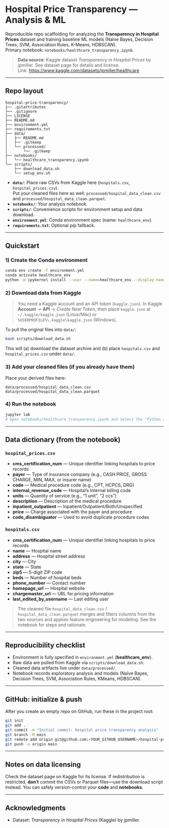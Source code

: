 # Hospital Price Transparency — Analysis & ML

Reproducible repo scaffolding for analyzing the **Transparency in Hospital Prices** dataset and training baseline ML models (Naïve Bayes, Decision Trees, SVM, Association Rules, K-Means, HDBSCAN).  
Primary notebook: `notebooks/healthcare_transparency.ipynb`.

> **Data source**: Kaggle dataset *Transparency in Hospital Prices* by jpmiller. See dataset page for details and license.  
> Link: https://www.kaggle.com/datasets/jpmiller/healthcare

---

## Repo layout

```
hospital-price-transparency/
├── .gitattributes
├── .gitignore
├── LICENSE
├── README.md
├── environment.yml
├── requirements.txt
├── data/
│   ├── README.md
│   ├── .gitkeep
│   └── processed/
│       └── .gitkeep
├── notebooks/
│   └── healthcare_transparency.ipynb
└── scripts/
    ├── download_data.sh
    └── setup_env.sh
```

- **`data/`**: Place raw CSVs from Kaggle here (`hospitals.csv`, `hospital_prices.csv`).  
  Put your cleaned files here as well: `processed/hospital_data_clean.csv` and `processed/hospital_data_clean.parquet`.
- **`notebooks/`**: Your analysis notebook.
- **`scripts/`**: Convenience scripts for environment setup and data download.
- **`environment.yml`**: Conda environment spec (name: `healthcare_env`).
- **`requirements.txt`**: Optional pip fallback.

---

## Quickstart

### 1) Create the Conda environment
```bash
conda env create -f environment.yml
conda activate healthcare_env
python -m ipykernel install --user --name=healthcare_env --display-name "Python (healthcare_env)"
```

### 2) Download data from Kaggle
> You need a Kaggle account and an API token (`kaggle.json`). In Kaggle **Account** → **API** → *Create New Token*, then place `kaggle.json` at `~/.kaggle/kaggle.json` (Linux/Mac) or `%USERPROFILE%\.kaggle\kaggle.json` (Windows).

To pull the original files into `data/`:
```bash
bash scripts/download_data.sh
```
This will (a) download the dataset archive and (b) place `hospitals.csv` and `hospital_prices.csv` under `data/`.

### 3) Add your cleaned files (if you already have them)
Place your derived files here:
```
data/processed/hospital_data_clean.csv
data/processed/hospital_data_clean.parquet
```

### 4) Run the notebook
```bash
jupyter lab
# Open notebooks/healthcare_transparency.ipynb and select the "Python (healthcare_env)" kernel
```

---

## Data dictionary (from the notebook)

### `hospital_prices.csv`
- **cms_certification_num** — Unique identifier linking hospitals to price records  
- **payer** — Type of insurance company (e.g., CASH PRICE, GROSS CHARGE, MIN, MAX, or insurer name)  
- **code** — Medical procedure code (e.g., CPT, HCPCS, DRG)  
- **internal_revenue_code** — Hospital’s internal billing code  
- **units** — Quantity of service (e.g., “1 unit”, “2 ccs”)  
- **description** — Description of the medical procedure  
- **inpatient_outpatient** — Inpatient/Outpatient/Both/Unspecified  
- **price** — Charge associated with the payer and procedure  
- **code_disambiguator** — Used to avoid duplicate procedure codes  

### `hospitals.csv`
- **cms_certification_num** — Unique identifier linking hospitals to price records  
- **name** — Hospital name  
- **address** — Hospital street address  
- **city** — City  
- **state** — State  
- **zip5** — 5-digit ZIP code  
- **beds** — Number of hospital beds  
- **phone_number** — Contact number  
- **homepage_url** — Hospital website  
- **chargemaster_url** — URL for pricing information  
- **last_edited_by_username** — Last editing user  

> The cleaned file `hospital_data_clean.csv` / `hospital_data_clean.parquet` merges and filters columns from the two sources and applies feature engineering for modeling. See the notebook for steps and rationale.

---

## Reproducibility checklist

- Environment is fully specified in `environment.yml` (**healthcare_env**).  
- Raw data are pulled from Kaggle via `scripts/download_data.sh`.  
- Cleaned data artifacts live under `data/processed/`.  
- Notebook records exploratory analysis and models (Naïve Bayes, Decision Trees, SVM, Association Rules, KMeans, HDBSCAN).

---

## GitHub: initialize & push

After you create an empty repo on GitHub, run these in the project root:

```bash
git init
git add .
git commit -m "Initial commit: hospital price transparency analysis"
git branch -M main
git remote add origin git@github.com:<YOUR_GITHUB_USERNAME>/hospital-price-transparency.git
git push -u origin main
```

---

## Notes on data licensing

Check the dataset page on Kaggle for its license. If redistribution is restricted, **don’t** commit the CSVs or Parquet files—use the download script instead. You can safely version-control your **code** and **notebooks**.

---

## Acknowledgments

- Dataset: *Transparency in Hospital Prices* (Kaggle) by jpmiller.
